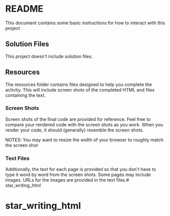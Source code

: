 # README

This document contains some basic instructions for how to interact with this project

## Solution Files
This project doesn't include solution files.

## Resources
The resources folder contains files designed to help you complete the activity. This will include screen shots of the completed HTML and files containing the text.

### Screen Shots
Screen shots of the final code are provided for reference. Feel free to compare your rendered code with the screen shots as you work. When you render your code, it should (generally) resemble the screen shots.

NOTES: You may want to resize the width of your browser to roughly match the screen shot

### Text Files
Additionally, the text for each page is provided so that you don't have to type it word by word from the screen shots. Some pages may include images. URLs for the images are provided in the text files.# star_writing_html
# star_writing_html
